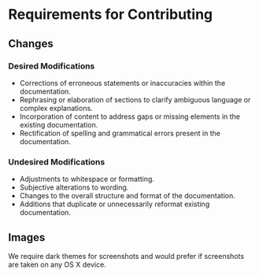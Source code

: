# Requirements for Contributing

## Changes

### Desired Modifications

- Corrections of erroneous statements or inaccuracies within the documentation.
- Rephrasing or elaboration of sections to clarify ambiguous language or complex explanations.
- Incorporation of content to address gaps or missing elements in the existing documentation.
- Rectification of spelling and grammatical errors present in the documentation.

### Undesired Modifications

- Adjustments to whitespace or formatting.
- Subjective alterations to wording.
- Changes to the overall structure and format of the documentation.
- Additions that duplicate or unnecessarily reformat existing documentation.

## Images

We require dark themes for screenshots and would prefer if screenshots are taken on any OS X device.
